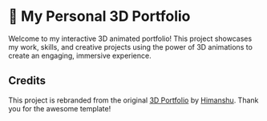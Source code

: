 # 🌟 My Personal 3D Portfolio

Welcome to my interactive 3D animated portfolio! This project showcases my work, skills, and creative projects using the power of 3D animations to create an engaging, immersive experience.

## Credits
This project is rebranded from the original [3D Portfolio](https://github.com/himanshu8443/3D-Portfolio) by [Himanshu](https://github.com/himanshu8443). Thank you for the awesome template!